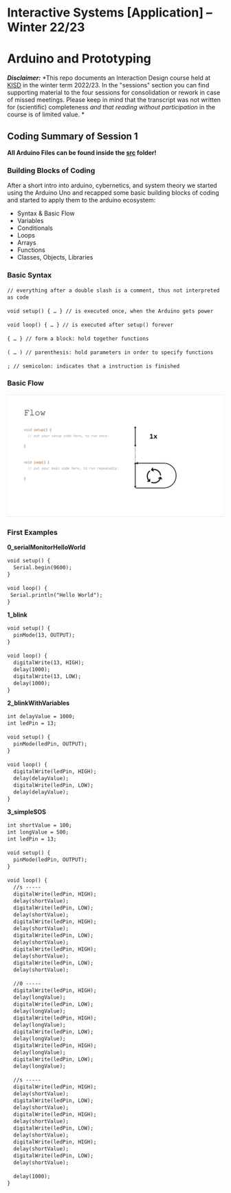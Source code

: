 # Interactive Systems [Application] –  Winter 22/23

# Arduino and Prototyping

***Disclaimer:*** *This repo documents an Interaction Design course held at [KISD](https://kisd.de) in the winter term 2022/23. In the "sessions" section you can find supporting material to the four sessions for consolidation or rework in case of missed meetings. Please keep in mind that the transcript was not written for (scientific) completeness _and that reading without participation_ in the course is of limited value.
*

## Coding Summary of Session 1

**All Arduino Files can be found inside the [src](https://github.com/KISDinteractive/arduino_22w/tree/main/src) folder!**

### Building Blocks of Coding

After a short intro into arduino, cybernetics, and system theory we started using the Arduino Uno and recapped some basic building blocks of coding and started to apply them to the arduino ecosystem:

* Syntax & Basic Flow
* Variables
* Conditionals
* Loops
* Arrays
* Functions
* Classes, Objects, Libraries

### Basic Syntax

```arduino
// everything after a double slash is a comment, thus not interpreted as code

void setup() { … } // is executed once, when the Arduino gets power 

void loop() { … } // is executed after setup() forever 

{ … } // form a block: hold together functions 

( … ) // parenthesis: hold parameters in order to specify functions

; // semicolon: indicates that a instruction is finished
```

### Basic Flow

![1668792317802](image/README/1668792317802.png)

### First Examples

**0_serialMonitorHelloWorld**

```arduino
void setup() {
  Serial.begin(9600);
}

void loop() {
 Serial.println("Hello World");
}

```

**1_blink**

```arduino
void setup() {
  pinMode(13, OUTPUT); 
}

void loop() {
  digitalWrite(13, HIGH);
  delay(1000);
  digitalWrite(13, LOW);
  delay(1000);
}
```

**2_blinkWithVariables**

```arduino
int delayValue = 1000;
int ledPin = 13;

void setup() {
  pinMode(ledPin, OUTPUT);
}

void loop() {
  digitalWrite(ledPin, HIGH);
  delay(delayValue);
  digitalWrite(ledPin, LOW);
  delay(delayValue);
}
```

**3_simpleSOS**

```arduino
int shortValue = 100;
int longValue = 500;
int ledPin = 13;

void setup() {
  pinMode(ledPin, OUTPUT);
}

void loop() {
  //s -----
  digitalWrite(ledPin, HIGH);
  delay(shortValue);
  digitalWrite(ledPin, LOW);
  delay(shortValue);
  digitalWrite(ledPin, HIGH);
  delay(shortValue);
  digitalWrite(ledPin, LOW);
  delay(shortValue);
  digitalWrite(ledPin, HIGH);
  delay(shortValue);
  digitalWrite(ledPin, LOW);
  delay(shortValue);

  //0 -----
  digitalWrite(ledPin, HIGH);
  delay(longValue);
  digitalWrite(ledPin, LOW);
  delay(longValue);
  digitalWrite(ledPin, HIGH);
  delay(longValue);
  digitalWrite(ledPin, LOW);
  delay(longValue);
  digitalWrite(ledPin, HIGH);
  delay(longValue);
  digitalWrite(ledPin, LOW);
  delay(longValue);

  //s -----
  digitalWrite(ledPin, HIGH);
  delay(shortValue);
  digitalWrite(ledPin, LOW);
  delay(shortValue);
  digitalWrite(ledPin, HIGH);
  delay(shortValue);
  digitalWrite(ledPin, LOW);
  delay(shortValue);
  digitalWrite(ledPin, HIGH);
  delay(shortValue);
  digitalWrite(ledPin, LOW);
  delay(shortValue);

  delay(1000);
}
```